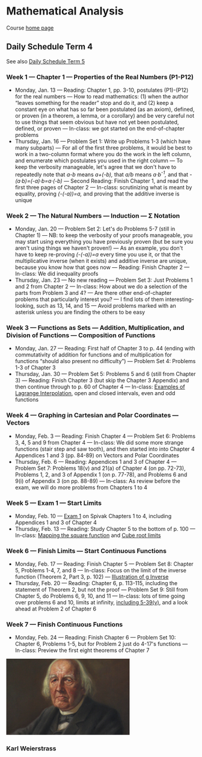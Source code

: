 # Mathematical Analysis

Course [home page](./)

## Daily Schedule Term 4

See also [Daily Schedule Term 5](./daily_schedule_term_5.html)

### Week 1 &mdash; Chapter 1 &mdash; Properties of the Real Numbers (P1-P12)

* Monday, Jan. 13 &mdash; Reading: Chapter 1, pp. 3-10, postulates (P1)-(P12) for the real numbers &mdash; How to read mathematics: (1) when the author &ldquo;leaves something for the reader&rdquo; stop and do it, and (2) keep a constant eye on what has so far been postulated (as an axiom), defined, or proven (in a theorem, a lemma, or a corollary) and be very careful not to use things that seem obvious but have not yet been postulated, defined, or proven &mdash; In-class: we got started on the end-of-chapter problems
* Thursday, Jan. 16 &mdash; Problem Set 1: Write up Problems 1-3 (which have many subparts) &mdash; For all of the first three problems, it would be best to work in a two-column format where you do the work in the left column, and enumerate which postulates you used in the right column &mdash; To keep the verbosity manageable, let's agree that we don't have to repeatedly note that *a-b* means *a+(-b),* that *a/b* means *a&middot;b<sup>-1</sup>,* and that *-(a&middot;b)=(-a)&middot;b=a&middot;(-b)* &mdash; Second Reading: Finish Chapter 1, and read the first three pages of Chapter 2 &mdash; In-class: scrutinizing what is meant by equality, proving *(-(-a))=a,* and proving that the additive inverse is unique

### Week 2 &mdash; The Natural Numbers &mdash; Induction &mdash; &Sigma; Notation

* Monday, Jan. 20 &mdash; Problem Set 2: Let's do Problems 5-7 (still in Chapter 1) &mdash; NB: to keep the verbosity of your proofs manageable, you may start using everything you have previously proven (but be sure you aren't using things we haven't proven!) &mdash; As an example, you don't have to keep re-proving *(-(-a))=a* every time you use it, or that the multiplicative inverse (when it exists) and additive inverse are unique, because you know how that goes now &mdash; Reading: Finish Chapter 2 &mdash; In-class: We did inequality proofs
* Thursday, Jan. 23 &mdash; No new reading &mdash; Problem Set 3: Just Problems 1 and 2 from Chapter 2 &mdash; In-class: How about we do a selection of the parts from Problem 3 and 4? &mdash; Are there other end-of-chapter problems that particularly interest you? &mdash; I find lots of them interesting-looking, such  as 13, 14, and 15 &mdash; Avoid problems marked with an asterisk unless you are finding the others to be easy

### Week 3 &mdash; Functions as Sets &mdash; Addition, Multiplication, and Division of Functions &mdash; Composition of Functions

* Monday, Jan. 27 &mdash; Reading: First half of Chapter 3 to p. 44 (ending with commutativity of addition for functions and of multiplication for functions &ldquo;should also present no difficulty&rdquo;) &mdash; Problem Set 4: Problems 1-3 of Chapter 3
* Thursday, Jan. 30 &mdash; Problem Set 5: Problems 5 and 6 (still from Chapter 3) &mdash; Reading: Finish Chapter 3 (but skip the Chapter 3 Appendix) and then continue through to p. 60 of Chapter 4 &mdash; In-class: [Examples of Lagrange Interpolation](./illustrations/LagrangeInterpolation.nb.pdf), open and closed intervals, even and odd functions

### Week 4 &mdash; Graphing in Cartesian and Polar Coordinates &mdash; Vectors

* Monday, Feb. 3 &mdash; Reading: Finish Chapter 4 &mdash; Problem Set 6: Problems 3, 4, 5 and 9 from Chapter 4 &mdash; In-class: We did some more strange functions (stair step and saw tooth), and then started into into Chapter 4 Appendices 1 and 3 (pp. 84-89) on Vectors and Polar Coordinates
* Thursday, Feb. 6 &mdash; Reading: Appendices 1 and 3 of Chapter 4 &mdash; Problem Set 7: Problems 18(v) and 21(a) of Chapter 4 (on pp. 72-73), Problems 1, 2, and 3 of Appendix 1 (on p. 77-78), and Problems 6 and 9(i) of Appendix 3 (on pp. 88-89) &mdash; In-class: As review before the exam, we will do more problems from Chapters 1 to 4

### Week 5 &mdash; Exam 1 &mdash; Start Limits

* Monday, Feb. 10 &mdash; [Exam 1](./exams/Exam1.nb.pdf) on Spivak Chapters 1 to 4, including Appendices 1 and 3 of Chapter 4
* Thursday, Feb. 13 &mdash; Reading: Study Chapter 5 to the bottom of p. 100 &mdash; In-class: [Mapping the square function](./illustrations/SquareMapping.nb.png) and [Cube root limits](./illustrations/CubeRootLimit.nb.pdf)

### Week 6 &mdash; Finish Limits &mdash; Start Continuous Functions

* Monday, Feb. 17 &mdash; Reading: Finish Chapter 5 &mdash; Problem Set 8: Chapter 5, Problems 1-4, 7, and 8 &mdash; In-class: Focus on the limit of the inverse function (Theorem 2, Part 3, p. 102) &mdash;  [Illustration of g Inverse](./illustrations/gInverse.nb.pdf)
* Thursday, Feb. 20 &mdash; Reading: Chapter 6, p. 113-115, including the statement of Theorem 2, but not the proof &mdash; Problem Set 9: Still from Chapter 5, do Problems 6, 9, 10, and 11 &mdash; In-class: lots of time going over problems 6 and 10, limits at infinity, [including 5-39(v)](./illustrations/ALimitAtInfinity.nb.pdf), and a look ahead at Problem 2 of Chapter 6

### Week 7 &mdash; Finish Continuous Functions

* Monday, Feb. 24 &mdash; Reading: Finish Chapter 6 &mdash; Problem Set 10: Chapter 6, Problems 1-5, but for Problem 2 just do 4-17's functions &mdash; In-class: Preview the first eight theorems of Chapter 7

<img src="./illustrations/Weierstrass.png" width="65%">

### Karl Weierstrass

